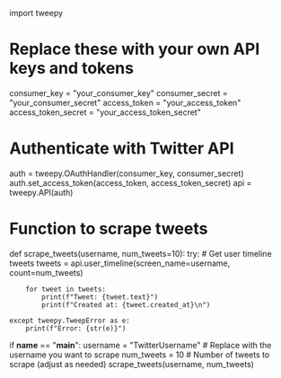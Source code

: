 import tweepy

# Replace these with your own API keys and tokens
consumer_key = "your_consumer_key"
consumer_secret = "your_consumer_secret"
access_token = "your_access_token"
access_token_secret = "your_access_token_secret"

# Authenticate with Twitter API
auth = tweepy.OAuthHandler(consumer_key, consumer_secret)
auth.set_access_token(access_token, access_token_secret)
api = tweepy.API(auth)

# Function to scrape tweets
def scrape_tweets(username, num_tweets=10):
    try:
        # Get user timeline tweets
        tweets = api.user_timeline(screen_name=username, count=num_tweets)

        for tweet in tweets:
            print(f"Tweet: {tweet.text}")
            print(f"Created at: {tweet.created_at}\n")

    except tweepy.TweepError as e:
        print(f"Error: {str(e)}")

if __name__ == "__main__":
    username = "TwitterUsername"  # Replace with the username you want to scrape
    num_tweets = 10  # Number of tweets to scrape (adjust as needed)
    scrape_tweets(username, num_tweets)
